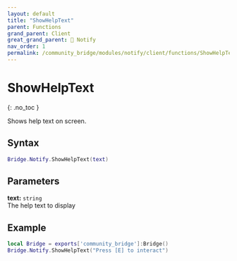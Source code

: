 ```yaml
---
layout: default
title: "ShowHelpText"
parent: Functions
grand_parent: Client
great_grand_parent: 🔔 Notify
nav_order: 1
permalink: /community_bridge/modules/notify/client/functions/ShowHelpText/
---
```


# ShowHelpText
{: .no_toc }

Shows help text on screen.

## Syntax

```lua
Bridge.Notify.ShowHelpText(text)
```

## Parameters

**text:** `string`  
The help text to display

## Example

```lua
local Bridge = exports['community_bridge']:Bridge()
Bridge.Notify.ShowHelpText("Press [E] to interact")
```